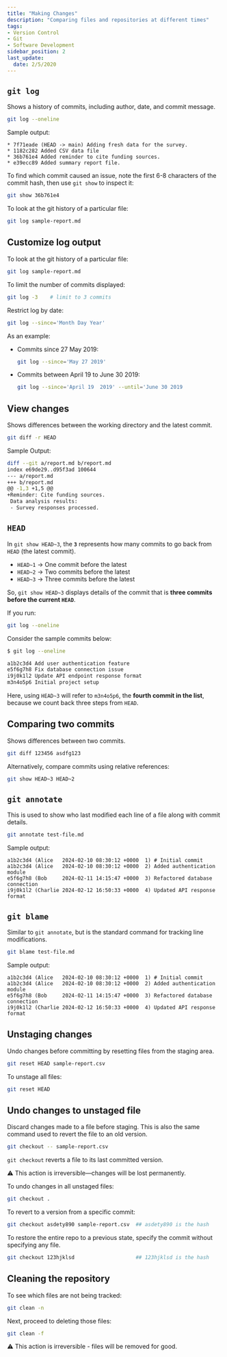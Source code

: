 ```yaml
---
title: "Making Changes"
description: "Comparing files and repositories at different times"
tags: 
- Version Control
- Git
- Software Development
sidebar_position: 2
last_update:
  date: 2/5/2020
---
```



## `git log` 

Shows a history of commits, including author, date, and commit message.  

```bash
git log --oneline
```

Sample output:

```
* 7f71eade (HEAD -> main) Adding fresh data for the survey.
* 1182c282 Added CSV data file
* 36b761e4 Added reminder to cite funding sources.
* e39ecc89 Added summary report file.
```

To find which commit caused an issue, note the first 6-8 characters of the commit hash, then use `git show` to inspect it:  

```bash
git show 36b761e4  
```

To look at the git history of a particular file:

```bash
git log sample-report.md 
```

## Customize log output 

To look at the git history of a particular file:

```bash
git log sample-report.md 
```

To limit the number of commits displayed:

```bash
git log -3    # limit to 3 commits  
```

Restrict log by date:

```bash
git log --since='Month Day Year'
```

As an example:

- Commits since 27 May 2019:

    ```bash
    git log --since='May 27 2019'
    ```

- Commits between April 19 to June 30 2019:

    ```bash
    git log --since='April 19  2019' --until='June 30 2019
    ```


## View changes

Shows differences between the working directory and the latest commit.  

```bash
git diff -r HEAD 
```

Sample Output:

```bash
diff --git a/report.md b/report.md
index e69de29..d95f3ad 100644
--- a/report.md
+++ b/report.md
@@ -1,3 +1,5 @@
+Reminder: Cite funding sources.
 Data analysis results:
 - Survey responses processed.
```


## `HEAD` 

In `git show HEAD~3`, the **`3`** represents how many commits to go back from `HEAD` (the latest commit).  

- `HEAD~1` → One commit before the latest  
- `HEAD~2` → Two commits before the latest  
- `HEAD~3` → Three commits before the latest  

So, `git show HEAD~3` displays details of the commit that is **three commits before the current `HEAD`**.  

If you run:  
```bash
git log --oneline
```

Consider the sample commits below:

```bash
$ git log --oneline

a1b2c3d4 Add user authentication feature  
e5f6g7h8 Fix database connection issue  
i9j0k1l2 Update API endpoint response format  
m3n4o5p6 Initial project setup  
```

Here, using `HEAD~3` will refer to `m3n4o5p6`, the **fourth commit in the list**, because we count back three steps from `HEAD`.

## Comparing two commits 

Shows differences between two commits.  

```bash
git diff 123456 asdfg123  
```

Alternatively, compare commits using relative references:  

```bash
git show HEAD~3 HEAD~2  
```


## `git annotate`

This is used to show who last modified each line of a file along with commit details.

```bash
git annotate test-file.md  
```

Sample output:

```
a1b2c3d4 (Alice   2024-02-10 08:30:12 +0000  1) # Initial commit  
a1b2c3d4 (Alice   2024-02-10 08:30:12 +0000  2) Added authentication module  
e5f6g7h8 (Bob     2024-02-11 14:15:47 +0000  3) Refactored database connection  
i9j0k1l2 (Charlie 2024-02-12 16:50:33 +0000  4) Updated API response format  
```


## `git blame`

Similar to `git annotate`, but is the standard command for tracking line modifications.  

```bash
git blame test-file.md  
```

Sample output:

```
a1b2c3d4 (Alice   2024-02-10 08:30:12 +0000  1) # Initial commit  
a1b2c3d4 (Alice   2024-02-10 08:30:12 +0000  2) Added authentication module  
e5f6g7h8 (Bob     2024-02-11 14:15:47 +0000  3) Refactored database connection  
i9j0k1l2 (Charlie 2024-02-12 16:50:33 +0000  4) Updated API response format  
```

## Unstaging changes

Undo changes before committing by resetting files from the staging area.  

```bash
git reset HEAD sample-report.csv  
```  

To unstage all files:  

```bash
git reset HEAD  
```  

## Undo changes to unstaged file 

Discard changes made to a file before staging. This is also the same command used to revert the file to an old version. 

```bash
git checkout -- sample-report.csv  
```  

`git checkout` reverts a file to its last committed version.  

⚠️ This action is irreversible—changes will be lost permanently.  

To undo changes in all unstaged files:  

```bash
git checkout .  
```  

To revert to a version from a specific commit:

```bash
git checkout asdety890 sample-report.csv  ## asdety890 is the hash
```  

To restore the entire repo to a previous state, specify the commit without specifying any file.

```bash
git checkout 123hjklsd                    ## 123hjklsd is the hash
```

## Cleaning the repository 

To see which files are not being tracked:

```bash
git clean -n  
```

Next, proceed to deleting those files:

```bash
git clean -f 
```

⚠️ This action is irreversible - files will be removed for good.
